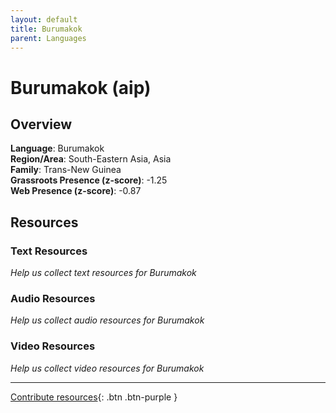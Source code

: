 ```yaml
---
layout: default
title: Burumakok
parent: Languages
---
```


# Burumakok (aip)

## Overview

**Language**: Burumakok  
**Region/Area**: South-Eastern Asia, Asia  
**Family**: Trans-New Guinea  
**Grassroots Presence (z-score)**: -1.25  
**Web Presence (z-score)**: -0.87  

## Resources

### Text Resources
*Help us collect text resources for Burumakok*

### Audio Resources
*Help us collect audio resources for Burumakok*

### Video Resources
*Help us collect video resources for Burumakok*

---

[Contribute resources](https://forms.office.com/e/1SfLJx3u1r){: .btn .btn-purple }
